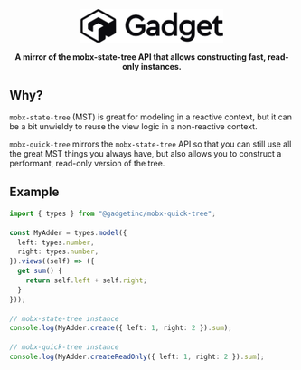 <div align="center">
  <p>
    <img alt="Gadget logo" src="https://raw.githubusercontent.com/gadget-inc/js-clients/main/docs/assets/gadget-logo.png" style="width: 50%" />
  </p>
  <p>
    <strong>
      A mirror of the mobx-state-tree API that allows constructing fast, read-only instances.
    </strong>
  </p>
</div>

## Why?

`mobx-state-tree` (MST) is great for modeling in a reactive context, but it can be a bit unwieldy to reuse the view logic in a non-reactive context.

`mobx-quick-tree` mirrors the `mobx-state-tree` API so that you can still use all the great MST things you always have, but also allows you to construct a performant, read-only version of the tree.

## Example

```typescript
import { types } from "@gadgetinc/mobx-quick-tree";

const MyAdder = types.model({
  left: types.number,
  right: types.number,
}).views((self) => ({
  get sum() {
    return self.left + self.right;
  }
}));

// mobx-state-tree instance
console.log(MyAdder.create({ left: 1, right: 2 }).sum);

// mobx-quick-tree instance
console.log(MyAdder.createReadOnly({ left: 1, right: 2 }).sum);
```

